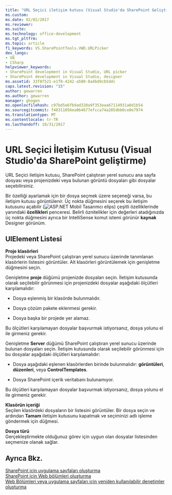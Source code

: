 ```yaml
---
title: "URL Seçici iletişim kutusu (Visual Studio'da SharePoint Geliştirme) | Microsoft Docs"
ms.custom: 
ms.date: 02/02/2017
ms.reviewer: 
ms.suite: 
ms.technology: office-development
ms.tgt_pltfrm: 
ms.topic: article
f1_keywords: VS.SharePointTools.VWD.URLPicker
dev_langs:
- VB
- CSharp
helpviewer_keywords:
- SharePoint development in Visual Studio, URL picker
- SharePoint development in Visual Studio, designer
ms.assetid: 33f8f521-e1f8-4242-a580-8a4bd9cb5ddc
caps.latest.revision: "15"
author: gewarren
ms.author: gewarren
manager: ghogen
ms.openlocfilehash: c97bd5e6fb9ad320a9f353eaa67114931a0d1b54
ms.sourcegitcommit: f40311056ea0b4677efcca74a285dbb0ce0e7974
ms.translationtype: MT
ms.contentlocale: tr-TR
ms.lasthandoff: 10/31/2017
---
```

# <a name="url-picker-dialog-box-sharepoint-development-in-visual-studio"></a>URL Seçici İletişim Kutusu (Visual Studio'da SharePoint geliştirme)
  URL Seçici iletişim kutusu, SharePoint çalıştıran yerel sunucu ana sayfa dosyası veya projenizdeki veya bulunan görüntü dosyaları gibi dosyalar seçebilirsiniz.  
  
 Bir özelliği ayarlamak için bir dosya seçmek üzere seçeneği varsa, bu iletişim kutusu görüntülenir. Üç nokta düğmesini seçerek bu iletişim kutusunu açabilir (![ASP.NET Mobil Tasarımcı elips](../sharepoint/media/mwellipsis.gif "ASP.NET Mobil Tasarımcı elips")) çeşitli özelliklerinde yanındaki **özellikleri** penceresi. Belirli öznitelikler için değerleri atadığınızda üç nokta düğmesini ayrıca bir IntelliSense komut istemi görünür **kaynak** Designer görünüm.  
  
## <a name="uielement-list"></a>UIElement Listesi  
 **Proje klasörleri**  
 Projedeki veya SharePoint çalıştıran yerel sunucu üzerinde tanımlanan klasörlerin listesini görüntüler. Alt klasörleri görüntülemek için genişletme düğmesini seçin.  
  
 Genişletme **proje** düğümü projenizde dosyaları seçin. İletişim kutusunda olarak seçilebilir görünmesi için projenizdeki dosyalar aşağıdaki ölçütleri karşılamalıdır:  
  
-   Dosya eşlenmiş bir klasörde bulunmalıdır.  
  
-   Dosya çözüm pakete eklenmesi gerekir.  
  
-   Dosya başka bir projede yer alamaz.  
  
 Bu ölçütleri karşılamayan dosyalar başvurmak istiyorsanız, dosya yolunu el ile girmeniz gerekir.  
  
 Genişletme **Server** düğümü SharePoint çalıştıran yerel sunucu üzerinde bulunan dosyaları seçin. İletişim kutusunda olarak seçilebilir görünmesi için bu dosyalar aşağıdaki ölçütleri karşılamalıdır:  
  
-   Dosya aşağıdaki eşlenen klasörlerden birinde bulunmalıdır: **görüntüleri**, **düzenleri**, veya **ControlTemplates**.  
  
-   Dosya SharePoint içerik veritabanı bulunamıyor.  
  
 Bu ölçütleri karşılamayan dosyalar başvurmak istiyorsanız, dosya yolunu el ile girmeniz gerekir.  
  
 **Klasörün içeriği**  
 Seçilen klasördeki dosyaların bir listesini görüntüler. Bir dosya seçin ve ardından **Tamam** iletişim kutusunu kapatmak ve seçiminizi adlı işleme göndermek için düğmesi.  
  
 **Dosya türü**  
 Gerçekleştirmekte olduğunuz görev için uygun olan dosyalar listesinden seçmenize olanak sağlar.  
  
## <a name="see-also"></a>Ayrıca Bkz.  
 [SharePoint için uygulama sayfaları oluşturma](../sharepoint/creating-application-pages-for-sharepoint.md)   
 [SharePoint için Web bölümleri oluşturma](../sharepoint/creating-web-parts-for-sharepoint.md)   
 [Web Bölümleri veya uygulama sayfaları için yeniden kullanılabilir denetimler oluşturma](../sharepoint/creating-reusable-controls-for-web-parts-or-application-pages.md)   
  
  